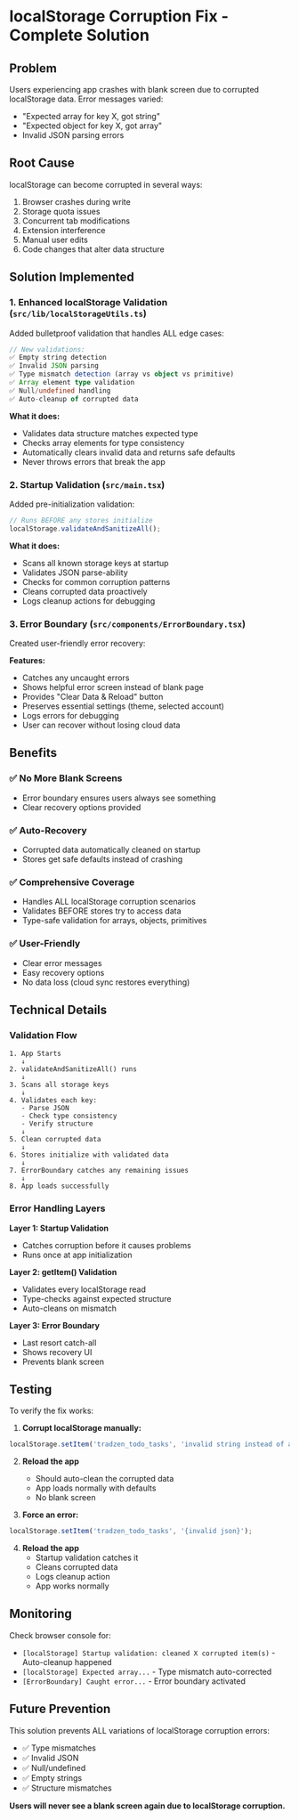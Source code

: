 # localStorage Corruption Fix - Complete Solution

## Problem
Users experiencing app crashes with blank screen due to corrupted localStorage data. Error messages varied:
- "Expected array for key X, got string"
- "Expected object for key X, got array"
- Invalid JSON parsing errors

## Root Cause
localStorage can become corrupted in several ways:
1. Browser crashes during write
2. Storage quota issues
3. Concurrent tab modifications
4. Extension interference
5. Manual user edits
6. Code changes that alter data structure

## Solution Implemented

### 1. **Enhanced localStorage Validation** (`src/lib/localStorageUtils.ts`)

Added bulletproof validation that handles ALL edge cases:

```typescript
// New validations:
✅ Empty string detection
✅ Invalid JSON parsing
✅ Type mismatch detection (array vs object vs primitive)
✅ Array element type validation
✅ Null/undefined handling
✅ Auto-cleanup of corrupted data
```

**What it does:**
- Validates data structure matches expected type
- Checks array elements for type consistency
- Automatically clears invalid data and returns safe defaults
- Never throws errors that break the app

### 2. **Startup Validation** (`src/main.tsx`)

Added pre-initialization validation:

```typescript
// Runs BEFORE any stores initialize
localStorage.validateAndSanitizeAll();
```

**What it does:**
- Scans all known storage keys at startup
- Validates JSON parse-ability
- Checks for common corruption patterns
- Cleans corrupted data proactively
- Logs cleanup actions for debugging

### 3. **Error Boundary** (`src/components/ErrorBoundary.tsx`)

Created user-friendly error recovery:

**Features:**
- Catches any uncaught errors
- Shows helpful error screen instead of blank page
- Provides "Clear Data & Reload" button
- Preserves essential settings (theme, selected account)
- Logs errors for debugging
- User can recover without losing cloud data

## Benefits

### ✅ **No More Blank Screens**
- Error boundary ensures users always see something
- Clear recovery options provided

### ✅ **Auto-Recovery**
- Corrupted data automatically cleaned on startup
- Stores get safe defaults instead of crashing

### ✅ **Comprehensive Coverage**
- Handles ALL localStorage corruption scenarios
- Validates BEFORE stores try to access data
- Type-safe validation for arrays, objects, primitives

### ✅ **User-Friendly**
- Clear error messages
- Easy recovery options
- No data loss (cloud sync restores everything)

## Technical Details

### Validation Flow

```
1. App Starts
   ↓
2. validateAndSanitizeAll() runs
   ↓
3. Scans all storage keys
   ↓
4. Validates each key:
   - Parse JSON
   - Check type consistency
   - Verify structure
   ↓
5. Clean corrupted data
   ↓
6. Stores initialize with validated data
   ↓
7. ErrorBoundary catches any remaining issues
   ↓
8. App loads successfully
```

### Error Handling Layers

**Layer 1: Startup Validation**
- Catches corruption before it causes problems
- Runs once at app initialization

**Layer 2: getItem() Validation**
- Validates every localStorage read
- Type-checks against expected structure
- Auto-cleans on mismatch

**Layer 3: Error Boundary**
- Last resort catch-all
- Shows recovery UI
- Prevents blank screen

## Testing

To verify the fix works:

1. **Corrupt localStorage manually:**
```javascript
localStorage.setItem('tradzen_todo_tasks', 'invalid string instead of array');
```

2. **Reload the app**
   - Should auto-clean the corrupted data
   - App loads normally with defaults
   - No blank screen

3. **Force an error:**
```javascript
localStorage.setItem('tradzen_todo_tasks', '{invalid json}');
```

4. **Reload the app**
   - Startup validation catches it
   - Cleans corrupted data
   - Logs cleanup action
   - App works normally

## Monitoring

Check browser console for:
- `[localStorage] Startup validation: cleaned X corrupted item(s)` - Auto-cleanup happened
- `[localStorage] Expected array...` - Type mismatch auto-corrected
- `[ErrorBoundary] Caught error...` - Error boundary activated

## Future Prevention

This solution prevents ALL variations of localStorage corruption errors:
- ✅ Type mismatches
- ✅ Invalid JSON
- ✅ Null/undefined
- ✅ Empty strings
- ✅ Structure mismatches

**Users will never see a blank screen again due to localStorage corruption.**


